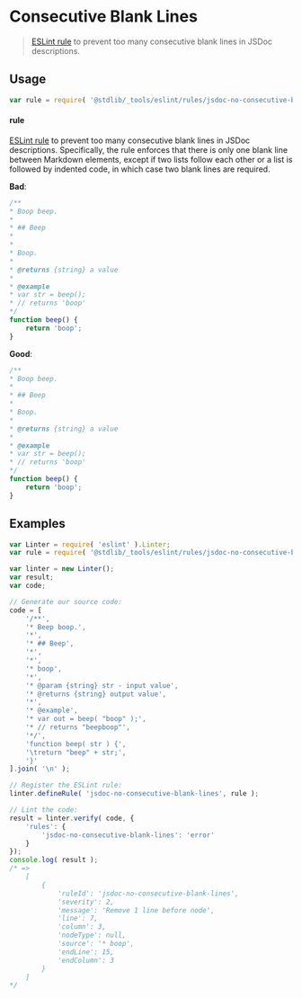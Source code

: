 # Consecutive Blank Lines

> [ESLint rule][eslint-rules] to prevent too many consecutive blank lines in JSDoc descriptions.

<section class="intro">

</section>

<!-- /.intro -->

<section class="usage">

## Usage

```javascript
var rule = require( '@stdlib/_tools/eslint/rules/jsdoc-no-consecutive-blank-lines' );
```

#### rule

[ESLint rule][eslint-rules] to prevent too many consecutive blank lines in JSDoc descriptions. Specifically, the rule enforces that there is only one blank line between Markdown elements, except if two lists follow each other or a list is followed by indented code, in which case two blank lines are required.

**Bad**:

<!-- eslint-disable stdlib/jsdoc-no-consecutive-blank-lines, stdlib/jsdoc-markdown-remark -->

```javascript
/**
* Boop beep.
*
* ## Beep
*
*
* Boop.
*
* @returns {string} a value
*
* @example
* var str = beep();
* // returns 'boop'
*/
function beep() {
    return 'boop';
}
```

**Good**:

```javascript
/**
* Boop beep.
*
* ## Beep
*
* Boop.
*
* @returns {string} a value
*
* @example
* var str = beep();
* // returns 'boop'
*/
function beep() {
    return 'boop';
}
```

</section>

<!-- /.usage -->

<section class="examples">

## Examples

<!-- eslint no-undef: "error" -->

```javascript
var Linter = require( 'eslint' ).Linter;
var rule = require( '@stdlib/_tools/eslint/rules/jsdoc-no-consecutive-blank-lines' );

var linter = new Linter();
var result;
var code;

// Generate our source code:
code = [
    '/**',
    '* Beep boop.',
    '*',
    '* ## Beep',
    '*',
    '*',
    '* boop',
    '*',
    '* @param {string} str - input value',
    '* @returns {string} output value',
    '*',
    '* @example',
    '* var out = beep( "boop" );',
    '* // returns "beepboop"',
    '*/',
    'function beep( str ) {',
    '\treturn "beep" + str;',
    '}'
].join( '\n' );

// Register the ESLint rule:
linter.defineRule( 'jsdoc-no-consecutive-blank-lines', rule );

// Lint the code:
result = linter.verify( code, {
    'rules': {
        'jsdoc-no-consecutive-blank-lines': 'error'
    }
});
console.log( result );
/* =>
    [
        {
            'ruleId': 'jsdoc-no-consecutive-blank-lines',
            'severity': 2,
            'message': 'Remove 1 line before node',
            'line': 7,
            'column': 3,
            'nodeType': null,
            'source': '* boop',
            'endLine': 15,
            'endColumn': 3
        }
    ]
*/
```

</section>

<!-- /.examples -->

<section class="links">

[eslint-rules]: https://eslint.org/docs/developer-guide/working-with-rules

</section>

<!-- /.links -->

